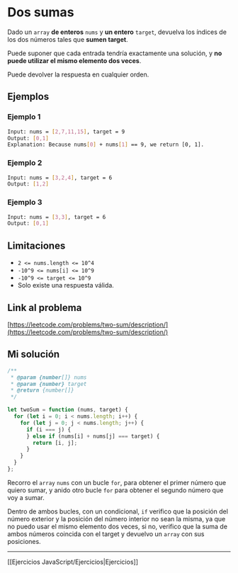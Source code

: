 # Dos sumas

Dado un `array` **de enteros** `nums` y **un entero** `target`, devuelva los índices de los dos números tales que **sumen target**.

Puede suponer que cada entrada tendría exactamente una solución, y **no puede utilizar el mismo elemento dos veces**.

Puede devolver la respuesta en cualquier orden.

## Ejemplos

### Ejemplo 1

```bash
Input: nums = [2,7,11,15], target = 9
Output: [0,1]
Explanation: Because nums[0] + nums[1] == 9, we return [0, 1].
```

### Ejemplo 2

```bash
Input: nums = [3,2,4], target = 6
Output: [1,2]
```

### Ejemplo 3

```bash
Input: nums = [3,3], target = 6
Output: [0,1]
```

## Limitaciones

-   `2 <= nums.length <= 10^4`
-   `-10^9 <= nums[i] <= 10^9`
-   `-10^9 <= target <= 10^9`
-   Solo existe una respuesta válida.

## Link al problema

[https://leetcode.com/problems/two-sum/description/](https://leetcode.com/problems/two-sum/description/)

## Mi solución

```js
/**
 * @param {number[]} nums
 * @param {number} target
 * @return {number[]}
 */

let twoSum = function (nums, target) {
  for (let i = 0; i < nums.length; i++) {
    for (let j = 0; j < nums.length; j++) {
      if (i === j) {
      } else if (nums[i] + nums[j] === target) {
        return [i, j];
      }
    }
  }
};
```

Recorro el `array` `nums` con un bucle `for`, para obtener el primer número que quiero sumar, y anido otro bucle `for` para obtener el segundo número que voy a sumar.

Dentro de ambos bucles, con un condicional, `if` verifico que la posición del número exterior y la posición del número interior no sean la misma, ya que no puedo usar el mismo elemento dos veces, si no, verifico que la suma de ambos números coincida con el target y devuelvo un `array` con sus posiciones.

__________

[[Ejercicios JavaScript/Ejercicios|Ejercicios]]